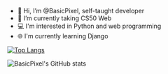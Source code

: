 - 👋 Hi, I’m @BasicPixel, self-taught developer
- 🌱 I’m currently taking CS50 Web
- 💻 I'm interested in Python and web programming
- 🌐 I'm currently learning Django

[![Top Langs](https://github-readme-stats.vercel.app/api/top-langs/?username=BasicPixel&layout=compact)](https://github.com/anuraghazra/github-readme-stats)

![BasicPixel's GitHub stats](https://github-readme-stats.vercel.app/api?username=BasicPixel&show_icons=true&theme=dark)

